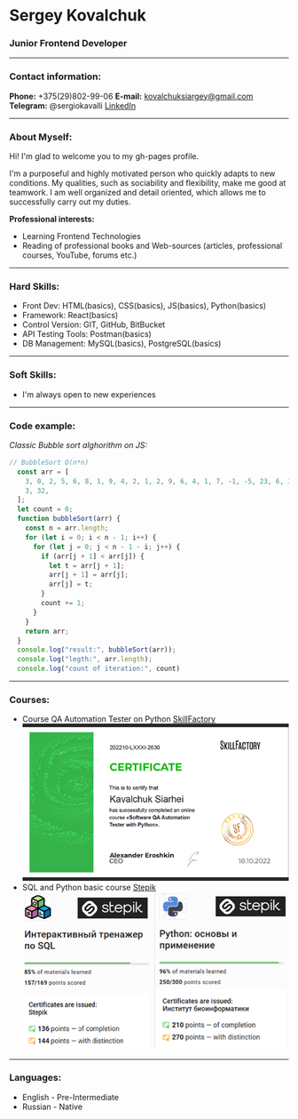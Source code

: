 # Sergey Kovalchuk
### Junior Frontend Developer

---

### Contact information:

**Phone:** +375(29)802-99-06
**E-mail:** kovalchuksiargey@gmail.com
**Telegram:** @sergiokavalli
[LinkedIn](https://www.linkedin.com/in/sergey-kovalchuk/)

---

### About Myself:

Hi! I'm glad to welcome you to my gh-pages profile. 

I'm a purposeful and highly motivated person who quickly adapts to new conditions. My qualities, such as sociability and flexibility, make me good at teamwork. I am well organized and detail oriented, which allows me to successfully carry out my duties.

**Professional interests:**   
- Learning Frontend Technologies
- Reading of professional books and Web-sources (articles, professional courses, YouTube, forums etc.)

---

### Hard Skills:

 - Front Dev: HTML(basics), CSS(basics), JS(basics), Python(basics)
 - Framework: React(basics)
 - Control Version: GIT, GitHub, BitBucket 
 - API Testing Tools: Postman(basics)
 - DB Management: MySQL(basics), PostgreSQL(basics)

---

### Soft Skills:

- I'm always open to new experiences

---

### Code example:

*Classic Bubble sort alghorithm on JS:*

```javascript
// BubbleSort O(n*n)
  const arr = [
    3, 0, 2, 5, 6, 8, 1, 9, 4, 2, 1, 2, 9, 6, 4, 1, 7, -1, -5, 23, 6, 2, 35, 6,
    3, 32,
  ];
  let count = 0;
  function bubbleSort(arr) {
    const n = arr.length;
    for (let i = 0; i < n - 1; i++) {
      for (let j = 0; j < n - 1 - i; j++) {
        if (arr[j + 1] < arr[j]) {
          let t = arr[j + 1];
          arr[j + 1] = arr[j];
          arr[j] = t;
        }
        count += 1;
      }
    }
    return arr;
  }
  console.log("result:", bubbleSort(arr));
  console.log("legth:", arr.length);
  console.log("count of iteration:", count)
```
---

### Courses:

- Course QA Automation Tester on Python [SkillFactory](https://skillfactory.ru/)  
![skillfactory.ru](aqa-certificate.png)
- SQL and Python basic course [Stepik](https://stepik.org)  
![stepik.org](sql-python.png)

---

### Languages:

- English \- Pre-Intermediate
- Russian \- Native